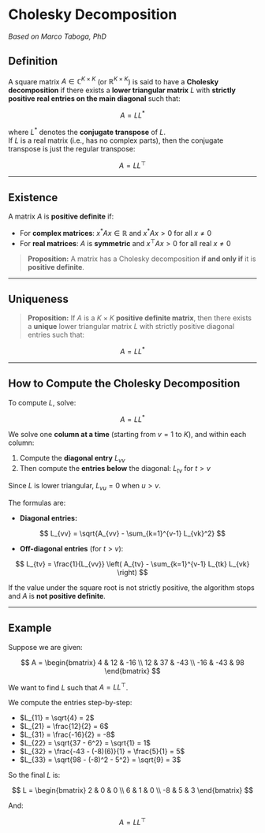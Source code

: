 # Cholesky Decomposition

*Based on Marco Taboga, PhD*

## Definition

A square matrix $A \in \mathbb{C}^{K \times K}$ (or $\mathbb{R}^{K \times K}$) is said to have a **Cholesky decomposition** if there exists a **lower triangular matrix** $L$ with **strictly positive real entries on the main diagonal** such that:

$$
A = LL^*
$$

where $L^*$ denotes the **conjugate transpose** of $L$.  
If $L$ is a real matrix (i.e., has no complex parts), then the conjugate transpose is just the regular transpose:

$$
A = LL^\top
$$

---

## Existence

A matrix $A$ is **positive definite** if:

- For **complex matrices**: $x^* A x \in \mathbb{R}$ and $x^* A x > 0$ for all $x \ne 0$
- For **real matrices**: $A$ is **symmetric** and $x^\top A x > 0$ for all real $x \ne 0$

> **Proposition:** A matrix has a Cholesky decomposition **if and only if** it is **positive definite**.

---

## Uniqueness

> **Proposition:** If $A$ is a $K \times K$ **positive definite matrix**, then there exists a **unique** lower triangular matrix $L$ with strictly positive diagonal entries such that:

$$
A = LL^*
$$

---

## How to Compute the Cholesky Decomposition

To compute $L$, solve:

$$
A = LL^*
$$

We solve one **column at a time** (starting from $v = 1$ to $K$), and within each column:

1. Compute the **diagonal entry** $L_{vv}$
2. Then compute the **entries below** the diagonal: $L_{tv}$ for $t > v$

Since $L$ is lower triangular, $L_{vu} = 0$ when $u > v$.

The formulas are:

- **Diagonal entries:**

$$
L_{vv} = \sqrt{A_{vv} - \sum_{k=1}^{v-1} L_{vk}^2}
$$

- **Off-diagonal entries** (for $t > v$):

$$
L_{tv} = \frac{1}{L_{vv}} \left( A_{tv} - \sum_{k=1}^{v-1} L_{tk} L_{vk} \right)
$$

If the value under the square root is not strictly positive, the algorithm stops and $A$ is **not positive definite**.

---

## Example

Suppose we are given:

$$
A = \begin{bmatrix}
4 & 12 & -16 \\
12 & 37 & -43 \\
-16 & -43 & 98
\end{bmatrix}
$$

We want to find $L$ such that $A = LL^\top$.

We compute the entries step-by-step:

- $L_{11} = \sqrt{4} = 2$
- $L_{21} = \frac{12}{2} = 6$
- $L_{31} = \frac{-16}{2} = -8$
- $L_{22} = \sqrt{37 - 6^2} = \sqrt{1} = 1$
- $L_{32} = \frac{-43 - (-8)(6)}{1} = \frac{5}{1} = 5$
- $L_{33} = \sqrt{98 - (-8)^2 - 5^2} = \sqrt{9} = 3$

So the final $L$ is:

$$
L = \begin{bmatrix}
2 & 0 & 0 \\
6 & 1 & 0 \\
-8 & 5 & 3
\end{bmatrix}
$$

And:

$$
A = LL^\top
$$
